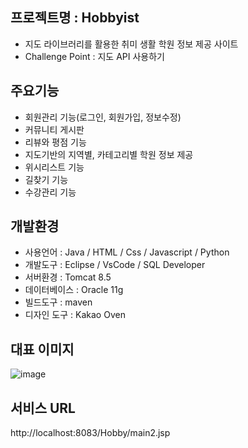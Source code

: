## 프로젝트명 : Hobbyist
- 지도 라이브러리를 활용한 취미 생활 학원 정보 제공 사이트
- Challenge Point : 지도 API 사용하기

## 주요기능
- 회원관리 기능(로그인, 회원가입, 정보수정)
- 커뮤니티 게시판
- 리뷰와 평점 기능
- 지도기반의 지역별, 카테고리별 학원 정보 제공
- 위시리스트 기능
- 길찾기 기능
- 수강관리 기능

## 개발환경
- 사용언어 : Java / HTML / Css / Javascript / Python
- 개발도구 : Eclipse / VsCode / SQL Developer
- 서버환경 : Tomcat 8.5
- 데이터베이스 : Oracle 11g
- 빌드도구 : maven
- 디자인 도구 : Kakao Oven

## 대표 이미지
![image](https://user-images.githubusercontent.com/97599731/156505066-5c897c8c-9fbb-4408-9c5f-6061fb23124c.png)

## 서비스 URL
http://localhost:8083/Hobby/main2.jsp

